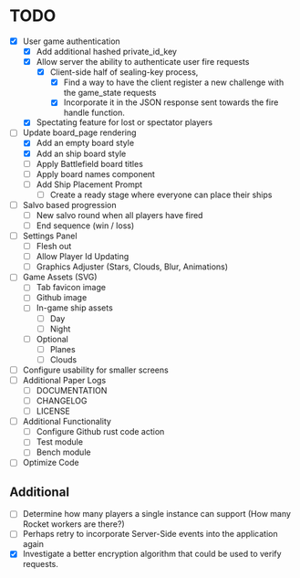 # TODO
- [X] User game authentication
	- [X] Add additional hashed private_id_key
	- [X] Allow server the ability to authenticate user fire requests
		- [X] Client-side half of sealing-key process, 
			- [X] Find a way to have the client register a new challenge with the game_state requests
			- [X] Incorporate it in the JSON response sent towards the fire handle function.
	- [X] Spectating feature for lost or spectator players
- [ ] Update board_page rendering
	- [X] Add an empty board style
	- [X] Add an ship board style
    - [ ] Apply Battlefield board titles
    - [ ] Apply board names component
	- [ ] Add Ship Placement Prompt
		- [ ] Create a ready stage where everyone can place their ships
- [ ] Salvo based progression
	- [ ] New salvo round when all players have fired
	- [ ] End sequence (win / loss)
- [ ] Settings Panel
	- [ ] Flesh out
	- [ ] Allow Player Id Updating
	- [ ] Graphics Adjuster (Stars, Clouds, Blur, Animations)
- [ ] Game Assets (SVG)
	- [ ] Tab favicon image
	- [ ] Github image
	- [ ] In-game ship assets
		- [ ] Day
		- [ ] Night
	- [ ] Optional
		- [ ] Planes
		- [ ] Clouds
- [ ] Configure usability for smaller screens
- [ ] Additional Paper Logs
	- [ ] DOCUMENTATION
	- [ ] CHANGELOG
	- [ ] LICENSE
- [ ] Additional Functionality
	- [ ] Configure Github rust code action
	- [ ] Test module
	- [ ] Bench module
- [ ] Optimize Code

## Additional
- [ ] Determine how many players a single instance can support (How many Rocket workers are there?)
- [ ] Perhaps retry to incorporate Server-Side events into the application again
- [X] Investigate a better encryption algorithm that could be used to verify requests.
